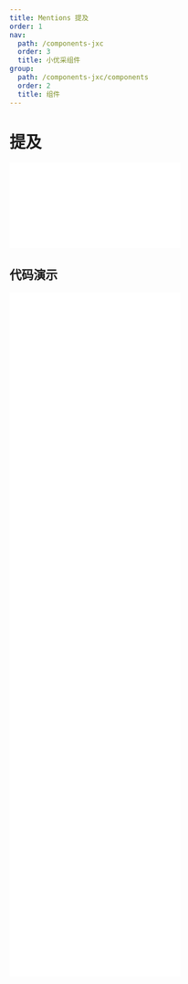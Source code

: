 ```yaml
---
title: Mentions 提及
order: 1
nav:
  path: /components-jxc
  order: 3
  title: 小优采组件
group:
  path: /components-jxc/components
  order: 2
  title: 组件
---
```


# 提及

<div>
<embed src="@docs-common/mentions/index.md"></embed>
</div>
        
## 代码演示

<Row gutter=8>

  <Col span=12>
    
  <div class="code-box"><embed src="@abiz-rc-jxc/mentions/demo/basic-mentions-jxc.md"></embed></div>
          
  <div class="code-box"><embed src="@abiz-rc-jxc/mentions/demo/form-mentions-jxc.md"></embed></div>
          
  <div class="code-box"><embed src="@abiz-rc-jxc/mentions/demo/readonly-mentions-jxc.md"></embed></div>
          
  <div class="code-box"><embed src="@abiz-rc-jxc/mentions/demo/autoSize-mentions-jxc.md"></embed></div>
          
  </Col>
          
  <Col span=12>
    
  <div class="code-box"><embed src="@abiz-rc-jxc/mentions/demo/async-mentions-jxc.md"></embed></div>
          
  <div class="code-box"><embed src="@abiz-rc-jxc/mentions/demo/prefix-mentions-jxc.md"></embed></div>
          
  <div class="code-box"><embed src="@abiz-rc-jxc/mentions/demo/placement-mentions-jxc.md"></embed></div>
          
  </Col>
          
</Row>
        
<div><embed src="@docs-common/mentions/index-api.md"></embed><div>
